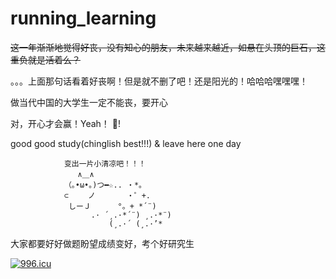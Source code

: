 # running_learning
<del>这一年渐渐地觉得好丧，没有知心的朋友，未来越来越近，如悬在头顶的巨石，这重负就是活着么？ </del>

  。。。上面那句话看着好丧啊！但是就不删了吧！还是阳光的！哈哈哈嘿嘿嘿！
  
  
  
  做当代中国的大学生一定不能丧，要开心
  
  
  对，开心才会赢！Yeah！       :fu:!
  
good good study(chinglish best!!!) & leave here one day

                变出一片小清凉吧！！！
                   ∧＿∧
                （｡•ω•｡)つ━☆.. ・*。
                ⊂　　 ノ 　 　　・゜+.
                 しーＪ　 　　°。+ *´¨)
                      .· ´¸.·*´¨) ¸.·*¨)
                          (¸.·´ (¸.·’*
 
大家都要好好做题盼望成绩变好，考个好研究生

<a href="https://996.icu"><img src="https://img.shields.io/badge/link-996.icu-red.svg" alt="996.icu" /></a>
